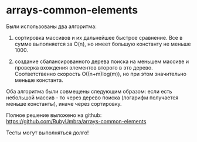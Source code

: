 # arrays-common-elements

Были использованы два алгоритма:

1) сортировка массивов и их дальнейшее быстрое сравнение. Все в сумме выполняется за O(n), но имеет большую константу не меньше 1000.
    
2) создание сбалансированного дерева поиска на меньшем массиве и проверка вхождения элементов второго в это дерево. Соответственно скорость O((n+m)log(m)), но при этом значительно меньше константа.

Оба алгоритма были совмещены следующим образом: если есть небольшой массив - то через дерево поиска (логарифм получается меньше константы), иначе через сортировку.

Полное решение выложено на github: https://github.com/RubyUmbra/arrays-common-elements

Тесты могут выполняться долго!
